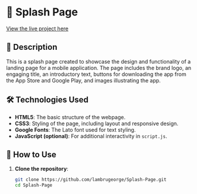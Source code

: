 # 🌟 Splash Page
[View the live project here](https://lambrugeorge.github.io/Splash-Page/)
## 📄 Description

This is a splash page created to showcase the design and functionality of a landing page for a mobile application. The page includes the brand logo, an engaging title, an introductory text, buttons for downloading the app from the App Store and Google Play, and images illustrating the app.

## 🛠️ Technologies Used

- **HTML5**: The basic structure of the webpage.
- **CSS3**: Styling of the page, including layout and responsive design.
- **Google Fonts**: The Lato font used for text styling.
- **JavaScript (optional)**: For additional interactivity in `script.js`.

## 🚀 How to Use

1. **Clone the repository**:
   ```bash
   git clone https://github.com/lambrugeorge/Splash-Page.git
   cd Splash-Page
